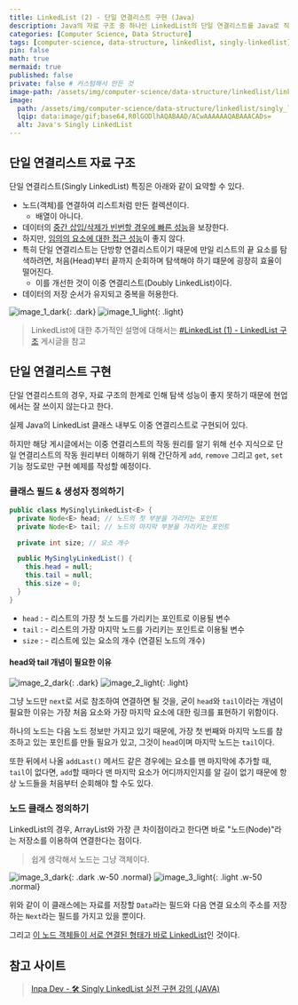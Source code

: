 ```yaml
---
title: LinkedList (2) - 단일 연결리스트 구현 (Java)
description: Java의 자료 구조 중 하나인 LinkedList의 단일 연결리스트를 Java로 직접 구현
categories: [Computer Science, Data Structure]
tags: [computer-science, data-structure, linkedlist, singly-linkedlist] # TAG names should always be lowercase
pin: false
math: true
mermaid: true
published: false
private: false # 커스텀해서 만든 것
image-path: /assets/img/computer-science/data-structure/linkedlist/linkedlist-2 # 이미지 공통 경로 변수
image:
  path: /assets/img/computer-science/data-structure/linkedlist/singly_linkedlist.png
  lqip: data:image/gif;base64,R0lGODlhAQABAAD/ACwAAAAAAQABAAACADs=
  alt: Java's Singly LinkedList
---
```


## 단일 연결리스트 자료 구조

단일 연결리스트(Singly LinkedList) 특징은 아래와 같이 요약할 수 있다.

- 노드(객체)를 연결하여 리스트처럼 만든 컬렉션이다.
  - 배열이 아니다.
- 데이터의 <ins class="blue">중간 삽입/삭제가 빈번할 경우에 빠른 성능</ins>을 보장한다.
- 하지만, <ins class="red">임의의 요소에 대한 접근 성능</ins>이 좋지 않다.
- 특히 단일 연결리스트는 단방향 연결리스트이기 때문에 만일 리스트의 끝 요소를 탐색하려면, 처음(Head)부터 끝까지 순회하며 탐색해야 하기 떄문에 굉장히 효율이 떨어진다.
  - 이를 개선한 것이 이중 연결리스트(Doubly LinkedList)이다.
- 데이터의 저장 순서가 유지되고 중복을 허용한다.

![image_1_dark][image_1_dark]{: .dark}
![image_1_light][image_1_light]{: .light}

> LinkedList에 대한 추가적인 설명에 대해서는 [#LinkedList (1) - LinkedList 구조][post-linkedlist] 게시글을 참고

## 단일 연결리스트 구현

단일 연결리스트의 경우, 자료 구조의 한계로 인해 탐색 성능이 좋지 못하기 때문에 현업에서는 잘 쓰이지 않는다고 한다.

실제 Java의 LinkedList 클래스 내부도 이중 연결리스트로 구현되어 있다.

하지만 해당 게시글에서는 이중 연결리스트의 작동 원리를 알기 위해 선수 지식으로 단일 연결리스트의 작동 원리부터 이해하기 위해 간단하게 `add`, `remove` 그리고 `get`, `set` 기능 정도로만 구현 예제를 작성할 예정이다.

### 클래스 필드 & 생성자 정의하기

```java
public class MySinglyLinkedList<E> {
  private Node<E> head; // 노드의 첫 부분을 가리키는 포인트
  private Node<E> tail; // 노드의 마지막 부분을 가리키는 포인트

  private int size; // 요소 개수

  public MySinglyLinkedList() {
    this.head = null;
    this.tail = null;
    this.size = 0;
  }
}
```

- `head`
  : - 리스트의 가장 첫 노드를 가리키는 포인트로 이용될 변수
- `tail`
  : - 리스트의 가장 마지막 노드를 가리키는 포인트로 이용될 변수
- `size`
  : - 리스트에 있는 요소의 개수 (연결된 노드의 개수)

#### head와 tail 개념이 필요한 이유

![image_2_dark][image_2_dark]{: .dark}
![image_2_light][image_2_light]{: .light}

그냥 노드만 `next`로 서로 참조하여 연결하면 될 것을, 굳이 `head`와 `tail`이라는 개념이 필요한 이유는 가장 처음 요소와 가장 마지막 요소에 대한 링크를 표현하기 위함이다.

하나의 노드는 다음 노드 정보만 가지고 있기 때문에, 가장 첫 번째와 마지막 노드를 참조하고 있는 포인트를 만들 필요가 있고, 그것이 `head`이며 마지막 노드는 `tail`이다.

또한 뒤에서 나올 `addLast()` 메서드 같은 경우에는 요소를 맨 마지막에 추가할 때, `tail`이 없다면, `add`할 때마다 맨 마지막 요소가 어디까지인지를 알 길이 없기 때문에 항상 노드들을 처음부터 순회해야 할 수도 있다.

### 노드 클래스 정의하기

LinkedList의 경우, ArrayList와 가장 큰 차이점이라고 한다면 바로 "노드(Node)"라는 저장소를 이용하여 연결한다는 점이다.

> 쉽게 생각해서 노드는 그냥 객체이다.

![image_3_dark][image_3_dark]{: .dark .w-50 .normal}
![image_3_light][image_3_light]{: .light .w-50 .normal}

위와 같이 이 클래스에는 자료를 저장할 `Data`라는 필드와 다음 연결 요소의 주소를 저장하는 `Next`라는 필드를 가지고 있을 뿐이다.

그리고 <ins>이 노드 객체들이 서로 연결된 형태가 바로 LinkedList</ins>인 것이다.

<!--

![image_4_dark][image_4_dark]{: .dark}
![image_4_light][image_4_light]{: .light}

![image_5_dark][image_5_dark]{: .dark}
![image_5_light][image_5_light]{: .light}

![image_6_dark][image_6_dark]{: .dark}
![image_6_light][image_6_light]{: .light}

![image_7_dark][image_7_dark]{: .dark}
![image_7_light][image_7_light]{: .light}

![image_8_dark][image_8_dark]{: .dark}
![image_8_light][image_8_light]{: .light}

![image_9_dark][image_9_dark]{: .dark}
![image_9_light][image_9_light]{: .light}

![image_10_dark][image_10_dark]{: .dark}
![image_10_light][image_10_light]{: .light}

![image_11_dark][image_11_dark]{: .dark}
![image_11_light][image_11_light]{: .light}

![image_12_dark][image_12_dark]{: .dark}
![image_12_light][image_12_light]{: .light}

 -->

## 참고 사이트

> [Inpa Dev - 🛠️ Singly LinkedList 실전 구현 강의 (JAVA)][ref_site_1]

<!-- 이미지 -->

[image_1_dark]: {{page.image-path}}/linkedlist_1_dark.png
[image_1_light]: {{page.image-path}}/linkedlist_1_light.png
[image_2_dark]: {{page.image-path}}/linkedlist_2_dark.png
[image_2_light]: {{page.image-path}}/linkedlist_2_light.png
[image_3_dark]: {{page.image-path}}/linkedlist_3_dark.png
[image_3_light]: {{page.image-path}}/linkedlist_3_light.png
[image_4_dark]: {{page.image-path}}/linkedlist_4_dark.png
[image_4_light]: {{page.image-path}}/linkedlist_4_light.png
[image_5_dark]: {{page.image-path}}/linkedlist_5_dark.png
[image_5_light]: {{page.image-path}}/linkedlist_5_light.png
[image_6_dark]: {{page.image-path}}/linkedlist_6_dark.png
[image_6_light]: {{page.image-path}}/linkedlist_6_light.png
[image_7_dark]: {{page.image-path}}/linkedlist_7_dark.png
[image_7_light]: {{page.image-path}}/linkedlist_7_light.png
[image_8_dark]: {{page.image-path}}/linkedlist_8_dark.png
[image_8_light]: {{page.image-path}}/linkedlist_8_light.png
[image_9_dark]: {{page.image-path}}/linkedlist_9_dark.png
[image_9_light]: {{page.image-path}}/linkedlist_9_light.png
[image_10_dark]: {{page.image-path}}/linkedlist_10_dark.png
[image_10_light]: {{page.image-path}}/linkedlist_10_light.png
[image_11_dark]: {{page.image-path}}/linkedlist_11_dark.png
[image_11_light]: {{page.image-path}}/linkedlist_11_light.png
[image_12_dark]: {{page.image-path}}/linkedlist_12_dark.png
[image_12_light]: {{page.image-path}}/linkedlist_12_light.png

<!-- 블로그 게시글 -->

[post-linkedlist]: {{site.url}}/posts/linkedlist-1

<!-- 참고 사이트 -->

[ref_site_1]: https://inpa.tistory.com/entry/DS-%F0%9F%A7%B1-Singly-LinkedList-%EC%9E%90%EB%A3%8C%EA%B5%AC%EC%A1%B0-Java%EB%A1%9C-%EC%8B%A4%EC%A0%84-%EA%B5%AC%ED%98%84%ED%95%98%EA%B8%B0

